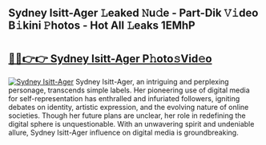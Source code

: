 ## Sydney Isitt-Ager 𝙻eaked 𝙽u𝚍e - Part-Dik 𝚅𝚒deo B𝚒kini 𝙿hotos - Hot All 𝙻eaks 1EMhP

# <h2><a href="http://ld6sy5.urlbe.top/?page=Sydney+Isitt-Ager">🔗🔗👉👉 Sydney Isitt-Ager P𝚑oto𝚜Vid𝚎o</a></h2>

[![Sydney Isitt-Ager](https://i.imgur.com/eBuTRDB.gif)](http://ld6sy5.urlbe.top/?page=Sydney+Isitt-Ager)
Sydney Isitt-Ager, an intriguing and perplexing personage, transcends simple labels. Her pioneering use of digital media for self-representation has enthralled and infuriated followers, igniting debates on identity, artistic expression, and the evolving nature of online societies. Though her future plans are unclear, her role in redefining the digital sphere is unquestionable. With an unwavering spirit and undeniable allure, Sydney Isitt-Ager influence on digital media is groundbreaking.
